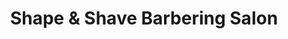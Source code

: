 ---
title: "Shape & Shave Barbering Salon"
url: /accra/shape-und-shave-barbering-salon/
shop: Friseur
---